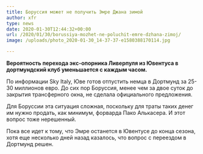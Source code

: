 ```yaml
---
title: Боруссия может не получить Эмре Джана зимой
author: xfr
type: news
date: 2020-01-30T12:44:32+00:00
url: /2020/01/30/borussiya-mozhet-ne-poluchit-emre-dzhana-zimoj/
image: /uploads/photo_2020-01-30_14-37-37-e1580388170114.jpg

---
```

**Вероятность перехода экс-опорника Ливерпуля из Ювентуса в дортмундский клуб уменьшается с каждым часом.**

По информации Sky Italy, Юве готов отпустить немца в Дортмунд за 25-30 миллионов евро. До сих пор Боруссия, менее чем за двое суток до закрытия трансферного окна, не сделала официального предложения.

Для Боруссии эта ситуация сложная, поскольку для траты таких денег им нужно продать, как минимум, форварда Пако Алькасера. И этот вопрос тоже нерешенный.

Пока все идет к тому, что Эмре останется в Ювентусе до конца сезона, хотя еще несколько дней назад казалось, что вопрос с переездом в Дортмунд решен.